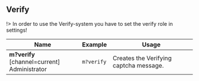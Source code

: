 ## Verify
!> In order to use the Verify-system you have to set the verify role in settings!

<!-- tab:Prefix Commands -->
Name              | Example           | Usage                                                                         
 ---------------- | ----------------- | ----------------------------------------------------------------------------- 
**m?verify** [channel=current]<br><span class="user-permissions">Administrator</span> | `m?verify` | Creates the Verifying captcha message.
